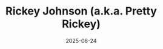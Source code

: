 ---
title: "Rickey Johnson (a.k.a. Pretty Rickey)"
summary: "Incredible Coder and Amateur Hooper"
image: "/images/friends/rickey.jpg"
badges: ["Software Developer", "Gorgeous", "Kind Heart"]
links:
  - icon: "fab fa-github"
    url: "https://github.com/rickeyjohnson"
  - icon: "fab fa-linkedin"
    url: "https://www.linkedin.com/in/rickey-johnson-jr/"
date: 2025-06-24
---